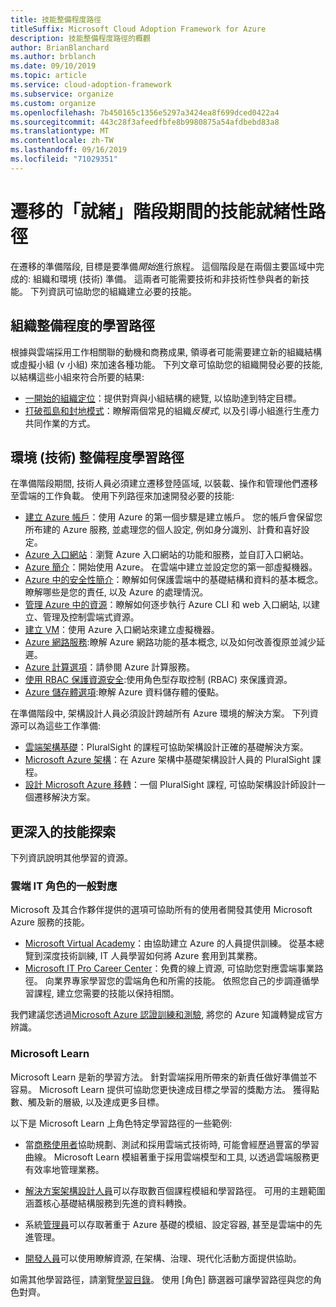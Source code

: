 ```yaml
---
title: 技能整備程度路徑
titleSuffix: Microsoft Cloud Adoption Framework for Azure
description: 技能整備程度路徑的概觀
author: BrianBlanchard
ms.author: brblanch
ms.date: 09/10/2019
ms.topic: article
ms.service: cloud-adoption-framework
ms.subservice: organize
ms.custom: organize
ms.openlocfilehash: 7b450165c1356e5297a3424ea8f699dced0422a4
ms.sourcegitcommit: 443c28f3afeedfbfe8b9980875a54afdbebd83a8
ms.translationtype: MT
ms.contentlocale: zh-TW
ms.lasthandoff: 09/16/2019
ms.locfileid: "71029351"
---
```

# <a name="skills-readiness-path-during-the-ready-phase-of-a-migration"></a>遷移的「就緒」階段期間的技能就緒性路徑

在遷移的準備階段, 目標是要準備*開始*進行旅程。 這個階段是在兩個主要區域中完成的: 組織和環境 (技術) 準備。 這兩者可能需要技術和非技術性參與者的新技能。 下列資訊可協助您的組織建立必要的技能。

## <a name="organizational-readiness-learning-paths"></a>組織整備程度的學習路徑

根據與雲端採用工作相關聯的動機和商務成果, 領導者可能需要建立新的組織結構或虛擬小組 (v 小組) 來加速各種功能。 下列文章可協助您的組織開發必要的技能, 以結構這些小組來符合所要的結果:

- [一開始的組織定位](./index.md)：提供對齊與小組結構的總覽, 以協助達到特定目標。
- [打破孤島和封地模式](./fiefdoms-silos.md)：瞭解兩個常見的組織*反模式*, 以及引導小組進行生產力共同作業的方式。

## <a name="environmental-technical-readiness-learning-paths"></a>環境 (技術) 整備程度學習路徑

在準備階段期間, 技術人員必須建立遷移登陸區域, 以裝載、操作和管理他們遷移至雲端的工作負載。 使用下列路徑來加速開發必要的技能:

- [建立 Azure 帳戶](https://docs.microsoft.com/learn/modules/create-an-azure-account)：使用 Azure 的第一個步驟是建立帳戶。 您的帳戶會保留您所布建的 Azure 服務, 並處理您的個人設定, 例如身分識別、計費和喜好設定。
- [Azure 入口網站](https://docs.microsoft.com/learn/modules/tour-azure-portal)︰瀏覽 Azure 入口網站的功能和服務，並自訂入口網站。
- [Azure 簡介](/learn/modules/welcome-to-azure)：開始使用 Azure。 在雲端中建立並設定您的第一部虛擬機器。
- [Azure 中的安全性簡介](/learn/modules/intro-to-security-in-azure)：瞭解如何保護雲端中的基礎結構和資料的基本概念。 瞭解哪些是您的責任, 以及 Azure 的處理情況。
- [管理 Azure 中的資源](/learn/paths/manage-resources-in-azure)：瞭解如何逐步執行 Azure CLI 和 web 入口網站, 以建立、管理及控制雲端式資源。
- [建立 VM](/learn/modules/create-windows-virtual-machine-in-azure)：使用 Azure 入口網站來建立虛擬機器。
- [Azure 網路服務](/learn/modules/intro-to-azure-networking):瞭解 Azure 網路功能的基本概念, 以及如何改善復原並減少延遲。
- [Azure 計算選項](/learn/modules/intro-to-azure-compute)：請參閱 Azure 計算服務。
- [使用 RBAC 保護資源安全](/learn/modules/secure-azure-resources-with-rbac):使用角色型存取控制 (RBAC) 來保護資源。
- [Azure 儲存體選項](/learn/modules/intro-to-data-in-azure/index):瞭解 Azure 資料儲存體的優點。

在準備階段中, 架構設計人員必須設計跨越所有 Azure 環境的解決方案。 下列資源可以為這些工作準備:

- [雲端架構基礎](https://app.pluralsight.com/library/courses/cloud-architecture-foundations/)：PluralSight 的課程可協助架構設計正確的基礎解決方案。
- [Microsoft Azure 架構](https://app.pluralsight.com/library/courses/cloud-architecture-foundations/)：在 Azure 架構中基礎架構設計人員的 PluralSight 課程。
- [設計 Microsoft Azure 移轉](https://app.pluralsight.com/library/courses/cloud-architecture-foundations/)：一個 PluralSight 課程, 可協助架構設計師設計一個遷移解決方案。

## <a name="deeper-skills-exploration"></a>更深入的技能探索

下列資訊說明其他學習的資源。

### <a name="typical-mappings-of-cloud-it-roles"></a>雲端 IT 角色的一般對應

Microsoft 及其合作夥伴提供的選項可協助所有的使用者開發其使用 Microsoft Azure 服務的技能。

- [Microsoft Virtual Academy](https://mva.microsoft.com/product-training/microsoft-azure)：由協助建立 Azure 的人員提供訓練。 從基本總覽到深度技術訓練, IT 人員學習如何將 Azure 套用到其業務。
- [Microsoft IT Pro Career Center](https://www.microsoft.com/itpro)：免費的線上資源, 可協助您對應雲端事業路徑。 向業界專家學習您的雲端角色和所需的技能。 依照您自己的步調遵循學習課程, 建立您需要的技能以保持相關。

我們建議您透過[Microsoft Azure 認證訓練和測驗](https://www.microsoft.com/learning/azure-certification.aspx), 將您的 Azure 知識轉變成官方辨識。

### <a name="microsoft-learn"></a>Microsoft Learn

Microsoft Learn 是新的學習方法。 針對雲端採用所帶來的新責任做好準備並不容易。 Microsoft Learn 提供可協助您更快達成目標之學習的獎勵方法。 獲得點數、觸及新的層級, 以及達成更多目標。

以下是 Microsoft Learn 上角色特定學習路徑的一些範例:

- 當[商務使用者](/learn/browse/?roles=business-user)協助規劃、測試和採用雲端式技術時, 可能會經歷過豐富的學習曲線。 Microsoft Learn 模組著重于採用雲端模型和工具, 以透過雲端服務更有效率地管理業務。

- [解決方案架構設計人員](/learn/browse/?roles=solution-architect)可以存取數百個課程模組和學習路徑。 可用的主題範圍涵蓋核心基礎結構服務到先進的資料轉換。

- 系統[管理員](/learn/browse/?roles=administrator)可以存取著重于 Azure 基礎的模組、設定容器, 甚至是雲端中的先進管理。

- [開發人員](/learn/browse/?roles=developer&term=infrastructure)可以使用瞭解資源, 在架構、治理、現代化活動方面提供協助。

如需其他學習路徑，請瀏覽[學習目錄](/learn/browse/)。 使用 [角色] 篩選器可讓學習路徑與您的角色對齊。
